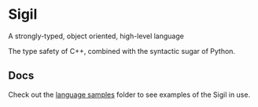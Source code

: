 # Sigil
A strongly-typed, object oriented, high-level language

The type safety of C++, combined with the syntactic sugar of Python.

## Docs
Check out the [language samples](lang_samples) folder to see examples of the Sigil in use.  